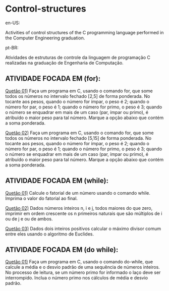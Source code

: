 # Control-structures

en-US:

Activities of control structures of the C programming language performed in the Computer Engineering graduation.


pt-BR:

Atividades de estruturas de controle da linguagem de programação C realizadas na graduação de Engenharia de Computação.

## ATIVIDADE FOCADA EM (for):

<a href="https://github.com/pvictor1206/Control-structures/blob/main/forQUESTION01.c">Quetão 01)</a> Faça um programa em C, usando o comando for, que some todos os números no intervalo fechado [2,5] de forma ponderada. 
No tocante aos pesos, quando o número for ímpar, o peso é 2; quando o número for par, o peso é 1; quando o número for primo, 
o peso é 3; quando o número se enquadrar em mais de um caso (par, ímpar ou primo), é atribuído o maior peso para tal número. 
Marque a opção abaixo que contém a soma ponderada.

<a href="https://github.com/pvictor1206/Control-structures/blob/main/forQUESTION02.c">Quetão 02)</a> Faça um programa em C, usando o comando for, que some todos os números no intervalo fechado [5,15] de forma ponderada. 
No tocante aos pesos, quando o número for ímpar, o peso é 2; quando o número for par, o peso é 1; quando o 
número for primo, o peso é 3; quando o número se enquadrar em mais de um caso (par, ímpar ou primo), 
é atribuído o maior peso para tal número. Marque a opção abaixo que contém a soma ponderada. 

## ATIVIDADE FOCADA EM (while):

<a href="https://github.com/pvictor1206/Control-structures/blob/main/whileQUESTION01.c">Quetão 01)</a> Calcule o fatorial de um número usando o comando while. Imprima o valor do fatorial ao final. 

<a href="https://github.com/pvictor1206/Control-structures/blob/main/whileQUESTION02.c">Quetão 02)</a> Dados números inteiros n, i e j, todos maiores do que zero,
imprimir em ordem crescente os n primeiros naturais que são múltiplos
de i ou de j e ou de ambos. 

<a href="https://github.com/pvictor1206/Control-structures/blob/main/whileQUESTION03.c">Quetão 03)</a> Dados dois inteiros positivos calcular o máximo divisor comum entre eles usando o algoritmo de Euclides.

## ATIVIDADE FOCADA EM (do while):

<a href="https://github.com/pvictor1206/Control-structures/blob/main/doWhileQUESTION01.c">Quetão 01)</a> Faça um programa em C, usando o comando do-while, que calcule a média e o desvio padrão 
de uma sequência de números inteiros. No processo de leitura, 
se um número primo for informado o laço deve ser interrompido. 
Inclua o número primo nos cálculos de média e desvio padrão. 
